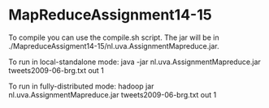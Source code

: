 MapReduceAssignment14-15
========================
To compile you can use the compile.sh script.
The jar will be in ./MapreduceAssigment14-15/nl.uva.AssignmentMapreduce.jar. 

To run in local-standalone mode: java -jar nl.uva.AssignmentMapreduce.jar tweets2009-06-brg.txt out 1 

To run in fully-distributed mode: hadoop jar nl.uva.AssignmentMapreduce.jar tweets2009-06-brg.txt out 1
